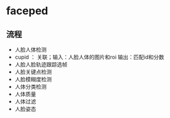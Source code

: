 # faceped

## 流程
- 人脸人体检测
- cupid ： 关联；输入：人脸人体的图片和roi 输出：匹配id和分数
- 人脸人脸轨迹跟踪选帧
- 人脸关键点检测
- 人脸模糊度检测
- 人体分类检测
- 人体质量
- 人体过滤
- 人脸姿态
